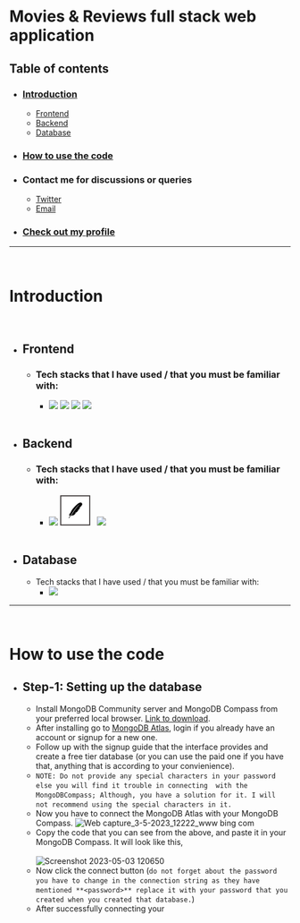 # Movies & Reviews full stack web application

## Table of contents
- ### [Introduction](#introduction)
  - [Frontend](#frontend)
  - [Backend]()
  - [Database]()
- ### [How to use the code](#how-to-use-the-code-1)
- ### Contact me for discussions or queries
  - [Twitter](https://twitter.com/sharathlingams)
  - [Email](mailto:sharathprof1517@gmail.com)
- ### [Check out my profile](https://github.com/Sharath-1517)
<hr>
<br>

# Introduction
<br>

  - ## Frontend
    - ### Tech stacks that I have used / that you must be familiar with:<br>
      - [<img src="https://cdn.jsdelivr.net/gh/devicons/devicon/icons/html5/html5-original-wordmark.svg" height="50"/>](https://www.w3schools.com/html/) [<img src="https://cdn.jsdelivr.net/gh/devicons/devicon/icons/css3/css3-original-wordmark.svg" height="50"/>](https://www.w3schools.com/Css/) [<img src="https://cdn.jsdelivr.net/gh/devicons/devicon/icons/react/react-original-wordmark.svg" height="50"/>](https://react.dev/) [<img src="https://cdn.jsdelivr.net/gh/devicons/devicon/icons/javascript/javascript-original.svg" height="50"/>](https://developer.mozilla.org/en-US/docs/Web/javascript) <br><br>
  - ## Backend
    - ### Tech stacks that I have used / that you must be familiar with:<br>
      - [<img src="https://cdn.jsdelivr.net/gh/devicons/devicon/icons/java/java-original-wordmark.svg" height="50"/>](https://dev.java/learn/) [<img src="icons/maven.png" height="50" style="border: 2px solid #504B4B"/>](https://maven.apache.org/) &nbsp;&nbsp;[<img src="https://cdn.jsdelivr.net/gh/devicons/devicon/icons/spring/spring-original-wordmark.svg" height="50"/>](https://spring.io/projects/spring-boot) <br><br>
  - ## Database
    - Tech stacks that I have used / that you must be familiar with:<br>
      - [<img src="https://cdn.jsdelivr.net/gh/devicons/devicon/icons/mongodb/mongodb-original-wordmark.svg" height="50"/>](https://www.mongodb.com/docs/guides/)
<hr>
<br>

# How to use the code

  - ## Step-1: Setting up the database
    - Install MongoDB Community server and MongoDB Compass from your preferred local browser. [Link to download](https://fastdl.mongodb.org/windows/mongodb-windows-x86_64-6.0.5-signed.msi).
    - After installing go to [MongoDB Atlas](https://account.mongodb.com/account/login), login if you already have an account or signup for a new one.
    - Follow up with the signup guide that the interface provides and create a free tier database (or you can use the paid one if you have that, anything that is according to your convienience).
    - `NOTE: Do not provide any special characters in your password else you will find it trouble in connecting  with the MongoDBCompass; Although, you have a solution for it. I will not recommend using the special characters in it.`
    - Now you have to connect the MongoDB Atlas with your MongoDB Compass.
    ![Web capture_3-5-2023_12222_www bing com](https://user-images.githubusercontent.com/111525679/235846283-d3d00b14-2e20-4cb0-9f6b-f367694f5b2f.jpeg)
    - Copy the code that you can see from the above, and paste it in your MongoDB Compass. It will look like this, <br><br>
    ![Screenshot 2023-05-03 120650](https://user-images.githubusercontent.com/111525679/235846789-ff3cd9e0-d2d6-41c2-bd2c-f0550dae5f06.png)
    - Now click the connect button (`do not forget about the password you have to change in the connection string as they have mentioned **<password>** replace it with your password that you created when you created that database.`)
    - After successfully connecting your
